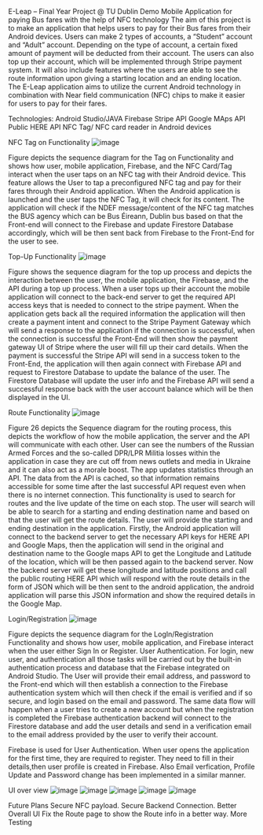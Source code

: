 E-Leap – Final Year Project @ TU Dublin
Demo Mobile Application for paying Bus fares with the help of NFC technology
The aim of this project is to make an application that helps users to pay for their Bus fares from their Android devices. 
Users can make 2 types of accounts, a “Student” account and “Adult” account. Depending on the type of account, a certain fixed amount of payment will be deducted from their account. The users can also top up their account, which will be implemented through Stripe payment system. It will also include features where the users are able to see the route information upon giving a starting location and an ending location. The E-Leap application aims to utilize the current Android technology in combination with Near field communication (NFC) chips to make it easier for users to pay for their fares.

Technologies:
Android Studio/JAVA
Firebase
Stripe API
Google MAps API
Public HERE API
NFC Tag/ NFC card reader in Android devices

NFC Tag on Functionality
![image](https://user-images.githubusercontent.com/56804514/234758656-baf571fb-1577-4c42-a215-ee55caa53abd.png)

Figure depicts the sequence diagram for the Tag on Functionality and shows how user, mobile application, Firebase, and the NFC Card/Tag interact when the user taps on an NFC tag with their Android device.
This feature allows the User to tap a preconfigured NFC tag and pay for their fares through their Android application. 
When the Android application is launched and the user taps the NFC Tag, it will check for its content. The application will check if the NDEF message/content of the NFC tag matches the BUS agency which can be Bus Éireann, Dublin bus based on that the Front-end will connect to the Firebase and update Firestore Database accordingly, which will be then sent back from Firebase to the Front-End for the user to see.

Top-Up Functionality
![image](https://user-images.githubusercontent.com/56804514/234758969-662de89c-a571-4f8e-8d43-90b9b24ed00b.png)

Figure shows the sequence diagram for the top up process and depicts the interaction between the user, the mobile application, the Firebase, and the API during a top up process.
When a user tops up their account the mobile application will connect to the back-end server to get the required API access keys that is needed to connect to the stripe payment. When the application gets back all the required information the application will then create a payment intent and connect to the Stripe Payment Gateway which will send a response to the application if the connection is successful, when the connection is successful the Front-End will then show the payment gateway UI of Stripe where the user will fill up their card details. When the payment is successful the Stripe API will send in a success token to the Front-End, the application will then again connect with Firebase API and request to Firestore Database to update the balance of the user. The Firestore Database will update the user info and the Firebase API will send a successful response back with the user account balance which will be then displayed in the UI.  

Route Functionality
![image](https://user-images.githubusercontent.com/56804514/234759096-32d3a476-1a40-4600-b0f2-636598673ab2.png)

Figure 26 depicts the Sequence diagram for the routing process, this depicts the workflow of how the mobile application, the server and the API will communicate with each other.
User can see the numbers of the Russian Armed Forces and the so-called DPR/LPR Militia losses within the application in case they are cut off from news outlets and media in Ukraine and it can also act as a morale boost. The app updates statistics through an API. The data from the API is cached, so that information remains accessible for some time after the last successful API request even when there is no internet connection.
This functionality is used to search for routes and the live update of the time on each stop. The user will search will be able to search for a starting and ending destination name and based on that the user will get the route details. 
The user will provide the starting and ending destination in the application. Firstly, the Android application will connect to the backend server to get the necessary API keys for HERE API and Google Maps, then the application will send in the original and destination name to the Google maps API to get the Longitude and Latitude of the location, which will be then passed again to the backend server. Now the backend server will get these longitude and latitude positions and call the public routing HERE API which will respond with the route details in the form of JSON which will be then sent to the android application, the android application will parse this JSON information and show the required details in the Google Map.

Login/Registration
![image](https://user-images.githubusercontent.com/56804514/234759233-004963e8-cb11-46a7-9bb6-fbf97e49ca76.png)

Figure depicts the sequence diagram for the LogIn/Registration Functionality and shows how user, mobile application, and  Firebase interact when the user either Sign In or Register.
User Authentication.
For login, new user, and authentication all those tasks will be carried out by the built-in authentication process and database that the Firebase integrated on Android Studio.
The User will provide their email address, and password to the Front-end which will then establish a connection to the Firebase authentication system which will then check if the email is verified and if so secure, and login based on the email and password. 
The same data flow will happen when a user tries to create a new account but when the registration is completed the Firebase authentication backend will connect to the Firestore database and add the user details and send in a verification email to the email address provided by the user to verify their account. 

Firebase is used for User Authentication. When user opens the application for the first time, they are required to register. They need to fill in their details,then user profile is created in Firebase.
Also Email verfication, Profile Update and Password change has been implemented in a similar manner.

UI over view
![image](https://user-images.githubusercontent.com/56804514/234862578-fc850512-66dd-488a-ad9b-46567dcd9dfa.png)
![image](https://user-images.githubusercontent.com/56804514/234862647-788b9b22-4abc-4382-80f6-398b9c2d2c9d.png)
![image](https://user-images.githubusercontent.com/56804514/234862720-5397560e-dcdc-471e-a303-81c0111b46e0.png)
![image](https://user-images.githubusercontent.com/56804514/234862788-fc187c2a-916f-4372-b3f5-df7612e2e664.png)
![image](https://user-images.githubusercontent.com/56804514/234862855-b67c45d3-33d7-48a3-8e80-2746a00df793.png)






Future Plans
Secure NFC payload. 
Secure Backend Connection.
Better Overall UI 
Fix the Route page to show the Route info  in a better way.
More Testing
